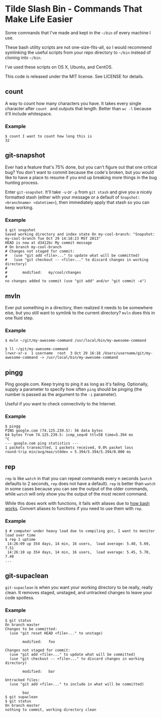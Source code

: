 Tilde Slash Bin - Commands That Make Life Easier
================================================

Some commands that I've made and kept in the `~/bin` of every machine I use.

These bash utility scripts are not one-size-fits-all, so I would recommend
symlinking the useful scripts from your repo directory to `~/bin` instead of
cloning into `~/bin`.

I've used these scripts on OS X, Ubuntu, and CentOS.

This code is released under the MIT license. See LICENSE for details.

## count

A way to count how many characters you have. It takes every single character
after `count ` and outputs that length. Better than `wc -l` because it'll
include whitespace.

### Example

```
$ count I want to count how long this is
32
```

## git-snapshot

Ever had a feature that's 75% done, but you can't figure out that one critical
bug? You don't want to commit because the code's broken, but you would like to
have a place to resume if you end up breaking more things in the bug hunting
process.

Enter `git-snapshot`. It'll take `-u` or `-p` from `git stash` and give you a
nicely formatted stash (either with your message or a default of `Snapshot:
<branchname> <datetime>`), then immediately apply that stash so you can keep
working.

### Example

```
$ git snapshot
Saved working directory and index state On my-cool-branch: "Snapshot: my-cool-branch Tue Oct 29 14:18:23 MST 2013"
HEAD is now at d3412bc My commit message
# On branch my-cool-branch
# Changes not staged for commit:
#   (use "git add <file>..." to update what will be committed)
#   (use "git checkout -- <file>..." to discard changes in working directory)
#
#       modified:   my/cool/changes
#
no changes added to commit (use "git add" and/or "git commit -a")
```

## mvln

Ever put something in a directory, then realized it needs to be somewhere else,
but you still want to symlink to the current directory? `mvln` does this in one
fluid step.

### Example

```
$ mvln ~/git/my-awesome-command /usr/local/bin/my-awesome-command

$ ll ~/git/my-awesome-command
lrwxr-xr-x  1 username  root  3 Oct 29 16:18 /Users/username/git/my-awesome-command -> /usr/local/bin/my-awesome-command
```

## pingg

Ping google.com. Keep trying to ping it as long as it's failing. Optionally,
supply a parameter to specify how often `ping` should be pinging (the number is
passed as the argument to the `-i` parameter).

Useful if you want to check connectivity to the Internet.

### Example

```
$ pingg
PING google.com (74.125.239.5): 56 data bytes
64 bytes from 74.125.239.5: icmp_seq=0 ttl=58 time=5.394 ms
^C
--- google.com ping statistics ---
1 packets transmitted, 1 packets received, 0.0% packet loss
round-trip min/avg/max/stddev = 5.394/5.394/5.394/0.000 ms
```

## rep

`rep` is like `watch` in that you can repeat commands every n seconds (`watch`
defaults to 2 seconds, `rep` does not have a default). `rep` is better than
`watch` in some cases because you can see the output of the older commands,
while `watch` will only show you the output of the most recent command.

While this does work with functions, it fails with aliases due to [how bash
works](http://stackoverflow.com/a/11136867/211176). Convert aliases to functions
if you need to use them with `rep`.

### Example

```
$ # computer under heavy load due to compiling gcc, I want to monitor load over time
$ rep 1 uptime
 14:26:09 up 354 days, 14 min, 16 users,  load average: 5.40, 5.69, 7.51
 14:26:10 up 354 days, 14 min, 16 users,  load average: 5.45, 5.70, 7.48
...
```

## git-supaclean

`git-supaclean` is when you want your working directory to be really, really
clean. It removes staged, unstaged, and untracked changes to leave your code
spotless.

### Example

```
$ git status
On branch master
Changes to be committed:
  (use "git reset HEAD <file>..." to unstage)

        modified:   foo

Changes not staged for commit:
  (use "git add <file>..." to update what will be committed)
  (use "git checkout -- <file>..." to discard changes in working directory)

        modified:   bar

Untracked files:
  (use "git add <file>..." to include in what will be committed)

        baz
$ git supaclean
$ git status
On branch master
nothing to commit, working directory clean
```
